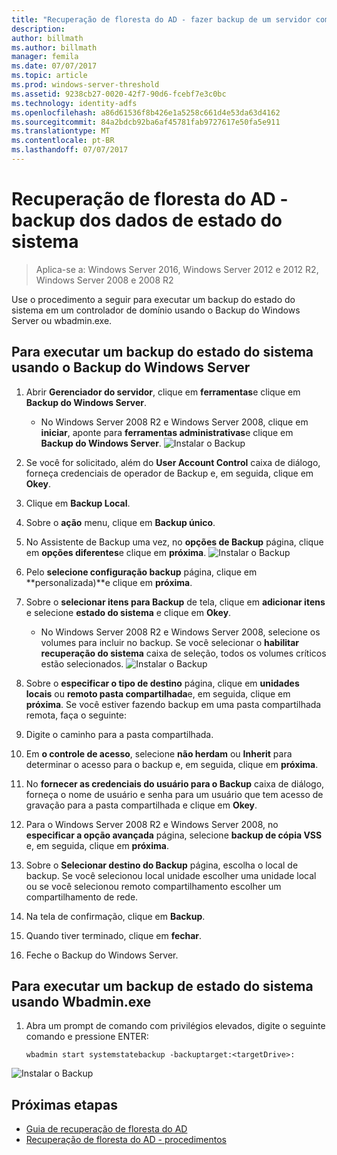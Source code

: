 ```yaml
---
title: "Recuperação de floresta do AD - fazer backup de um servidor completo"
description: 
author: billmath
ms.author: billmath
manager: femila
ms.date: 07/07/2017
ms.topic: article
ms.prod: windows-server-threshold
ms.assetid: 9238cb27-0020-42f7-90d6-fcebf7e3c0bc
ms.technology: identity-adfs
ms.openlocfilehash: a86d61536f8b426e1a5258c661d4e53da63d4162
ms.sourcegitcommit: 84a2bdcb92ba6af45781fab9727617e50fa5e911
ms.translationtype: MT
ms.contentlocale: pt-BR
ms.lasthandoff: 07/07/2017
---
```

# <a name="ad-forest-recovery---backing-up-the-system-state-data"></a>Recuperação de floresta do AD - backup dos dados de estado do sistema  

>Aplica-se a: Windows Server 2016, Windows Server 2012 e 2012 R2, Windows Server 2008 e 2008 R2
 
Use o procedimento a seguir para executar um backup do estado do sistema em um controlador de domínio usando o Backup do Windows Server ou wbadmin.exe.  
  
## <a name="to-perform-a-system-state-backup-using-windows-server-backup"></a>Para executar um backup do estado do sistema usando o Backup do Windows Server  
1. Abrir **Gerenciador do servidor**, clique em **ferramentas**e clique em **Backup do Windows Server**.
    - No Windows Server 2008 R2 e Windows Server 2008, clique em **iniciar**, aponte para **ferramentas administrativas**e clique em **Backup do Windows Server**. 
![Instalar o Backup](media/AD-Forest-Recovery-Backing-up-a-Full-Server/fullbackup1.png) 
2. Se você for solicitado, além do **User Account Control** caixa de diálogo, forneça credenciais de operador de Backup e, em seguida, clique em **Okey**.
3. Clique em **Backup Local**.
4. Sobre o **ação** menu, clique em **Backup único**.
5. No Assistente de Backup uma vez, no **opções de Backup** página, clique em **opções diferentes**e clique em **próxima**.
![Instalar o Backup](media/AD-Forest-Recovery-Backing-up-a-Full-Server/fullbackup3.png)
6. Pelo **selecione configuração backup** página, clique em **personalizada)**e clique em **próxima**.
7. Sobre o **selecionar itens para Backup** de tela, clique em **adicionar itens** e selecione **estado do sistema** e clique em **Okey**.
    - No Windows Server 2008 R2 e Windows Server 2008, selecione os volumes para incluir no backup. Se você selecionar o **habilitar recuperação do sistema** caixa de seleção, todos os volumes críticos estão selecionados. 
![Instalar o Backup](media/AD-Forest-Recovery-Backing-up-System-State/systemstatebackup.png)  
8. Sobre o **especificar o tipo de destino** página, clique em **unidades locais** ou **remoto pasta compartilhada**e, em seguida, clique em **próxima**.  Se você estiver fazendo backup em uma pasta compartilhada remota, faça o seguinte:  
  
 1.  Digite o caminho para a pasta compartilhada.  
 2.  Em **o controle de acesso**, selecione **não herdam** ou **Inherit** para determinar o acesso para o backup e, em seguida, clique em **próxima**.  
 3.  No **fornecer as credenciais do usuário para o Backup** caixa de diálogo, forneça o nome de usuário e senha para um usuário que tem acesso de gravação para a pasta compartilhada e clique em **Okey**.
9. Para o Windows Server 2008 R2 e Windows Server 2008, no **especificar a opção avançada** página, selecione **backup de cópia VSS** e, em seguida, clique em **próxima**.
10. Sobre o **Selecionar destino do Backup** página, escolha o local de backup.  Se você selecionou local unidade escolher uma unidade local ou se você selecionou remoto compartilhamento escolher um compartilhamento de rede.
11. Na tela de confirmação, clique em **Backup**.
12. Quando tiver terminado, clique em **fechar**.
13. Feche o Backup do Windows Server.

  
## <a name="to-perform-a-system-state-backup-using-wbadminexe"></a>Para executar um backup de estado do sistema usando Wbadmin.exe  
  
1.  Abra um prompt de comando com privilégios elevados, digite o seguinte comando e pressione ENTER:  
  
    ```  
    wbadmin start systemstatebackup -backuptarget:<targetDrive>:
    ```  
![Instalar o Backup](media/AD-Forest-Recovery-Backing-up-System-State/systemstatebackup2.png)  

## <a name="next-steps"></a>Próximas etapas

- [Guia de recuperação de floresta do AD](AD-Forest-Recovery-Guide.md)
- [Recuperação de floresta do AD - procedimentos](AD-Forest-Recovery-Procedures.md)
